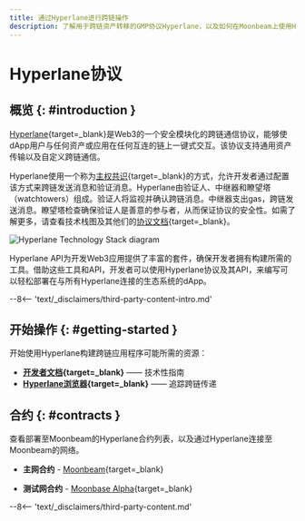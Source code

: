 ```yaml
---
title: 通过Hyperlane进行跨链操作
description: 了解用于跨链资产转移的GMP协议Hyperlane，以及如何在Moonbeam上使用Hyperlane开始构建跨链应用程序。
---
```


# Hyperlane协议

## 概览 {: #introduction }

[Hyperlane](https://hyperlane.xyz){target=_blank}是Web3的一个安全模块化的跨链通信协议，能够使dApp用户与任何资产或应用在任何互连的链上一键式交互。该协议支持通用资产传输以及自定义跨链通信。

Hyperlane使用一个称为[主权共识](https://docs.hyperlane.xyz/hyperlane-docs-1/protocol/security/sovereign-consensus){target=_blank}的方式，允许开发者通过配置该方式来跨链发送消息和验证消息。Hyperlane由验证人、中继器和瞭望塔（watchtowers）组成。验证人将监视并确认跨链消息。中继器支出gas，跨链发送消息。瞭望塔检查确保验证人是善意的参与者，从而保证协议的安全性。如需了解更多，请查看技术栈图及其他们的[协议文档](https://docs.hyperlane.xyz/hyperlane-docs-1/protocol/overview){target=_blank}。

![Hyperlane Technology Stack diagram](/images/builders/interoperability/protocols/hyperlane/hyperlane-1.webp)

Hyperlane API为开发Web3应用提供了丰富的套件，确保开发者拥有构建所需的工具。借助这些工具和API，开发者可以使用Hyperlane协议及其API，来编写可以轻松部署在与所有Hyperlane连接的生态系统的dApp。

--8<-- 'text/_disclaimers/third-party-content-intro.md'

## 开始操作 {: #getting-started }

开始使用Hyperlane构建跨链应用程序可能所需的资源：

- **[开发者文档](https://docs.hyperlane.xyz/hyperlane-docs-1/introduction/readme){target=_blank}** —— 技术性指南
- **[Hyperlane浏览器](https://explorer.hyperlane.xyz/){target=_blank}** —— 追踪跨链传递

## 合约 {: #contracts }

查看部署至Moonbeam的Hyperlane合约列表，以及通过Hyperlane连接至Moonbeam的网络。

- **主网合约** - [Moonbeam](https://docs.hyperlane.xyz/hyperlane-docs-1/developers-faq-and-troubleshooting/addresses#mainnet){target=_blank}

- **测试网合约** - [Moonbase Alpha](https://docs.hyperlane.xyz/hyperlane-docs-1/developers-faq-and-troubleshooting/addresses#testnet2){target=_blank}

--8<-- 'text/_disclaimers/third-party-content.md'
